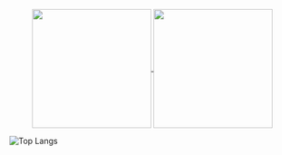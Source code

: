 <p align="center">
   <a href="https://github.com/fekenzofugi">
   <img align="center" height="210px" src="https://github-readme-stats.vercel.app/api?username=fekenzofugi&show_icons=true&theme=dark&line_height=25&include_all_commits=true"/>
   </a>

   <a href="https://github.com/fekenzofugi">
      <img align="center" height="210px" src="https://github-readme-streak-stats.herokuapp.com/?user=fekenzofugi&theme=dark&line_height=33"/>
   </a>

   ![Top Langs](https://github-readme-stats.vercel.app/api/top-langs/?username=anuraghazra&layout=compact&theme=dark)   
      
</p>

   



